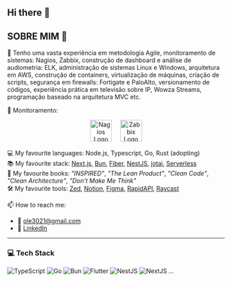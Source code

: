 ## Hi there 👋

<!--
**portugalgit/portugalgit** is a ✨ _special_ ✨ repository because its `README.md` (this file) appears on your GitHub profile.

Here are some ideas to get you started:

- 🔭 I’m currently working on ...
- 🌱 I’m currently learning ...
- 👯 I’m looking to collaborate on ...
- 🤔 I’m looking for help with ...
- 💬 Ask me about ...
- 📫 How to reach me: ...
- 😄 Pronouns: ...
- ⚡ Fun fact: ...
-->
## SOBRE MIM 👋
🧠 Tenho uma vasta experiência em metodologia Agile, monitoramento de sistemas: Nagios, Zabbix, construção de dashboard e análise de audiometria: ELK, administração de sistemas Linux e Windows, arquitetura em AWS, construção de containers, virtualização de máquinas, criação de scripts, segurança em firewalls: Fortigate e PaloAlto, versionamento de códigos, experiência prática em televisão sobre IP, Wowza Streams, programação baseado na arquitetura MVC etc.

🔭 Monitoramento: 
<p align="center">
  <img src="https://upload.wikimedia.org/wikipedia/commons/1/16/Nagios_logo.svg" alt="Nagios Logo" height="50"/>
  &nbsp;&nbsp;&nbsp;
  <img src="https://upload.wikimedia.org/wikipedia/commons/5/5b/Zabbix_logo.svg" alt="Zabbix Logo" height="50"/>
</p>


💻 My favourite languages: Node.js, Typescript, Go, Rust (adopting)  
📚 My favourite stack: [Next.js](https://nextjs.org), [Bun](https://bun.sh), [Fiber](https://gofiber.io), [NestJS](https://nestjs.com), [jotai](https://jotai.org), [Serverless](https://www.serverless.com)  
📖 My favourite books: _"INSPIRED"_, _"The Lean Product"_, _"Clean Code"_, _"Clean Architecture"_, _"Don't Make Me Think"_  
🛠️ My favourite tools: [Zed](https://zed.dev), [Notion](https://notion.so), [Figma](https://figma.com), [RapidAPI](https://rapidapi.com), [Raycast](https://raycast.com)  

📫 How to reach me:  
- 📧 [ole3021@gmail.com](mailto:ole3021@gmail.com)  
- 🔗 [LinkedIn](https://linkedin.com/in/seu-nome-aqui)

---

### 💻 Tech Stack

![TypeScript](https://img.shields.io/badge/TS-007ACC?style=flat&logo=typescript&logoColor=white)
![Go](https://img.shields.io/badge/Go-00ADD8?style=flat&logo=go&logoColor=white)
![Bun](https://img.shields.io/badge/Bun-000000?style=flat&logo=bun&logoColor=white)
![Flutter](https://img.shields.io/badge/Flutter-02569B?style=flat&logo=flutter&logoColor=white)
![NestJS](https://img.shields.io/badge/NestJS-E0234E?style=flat&logo=nestjs&logoColor=white)
![NextJS](https://img.shields.io/badge/NextJS-000000?style=flat&logo=next.js&logoColor=white)
...

